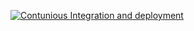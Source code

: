[![Contunious Integration and deployment](https://github.com/HeyderElesgerov/AspNetCore_Ci_Cd/actions/workflows/ci-cd.yaml/badge.svg?branch=master)](https://github.com/HeyderElesgerov/AspNetCore_Ci_Cd/actions/workflows/ci-cd.yaml)
